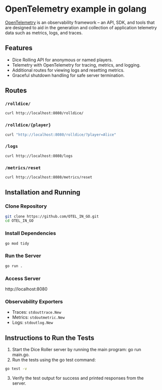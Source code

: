 # OpenTelemetry example in golang
[OpenTelemetry](https://opentelemetry.io/) is an observability framework – an API, SDK, and tools that are designed to aid in the generation and collection of application telemetry data such as metrics, logs, and traces.
## Features
- Dice Rolling API for anonymous or named players.
- Telemetry with OpenTelemetry for tracing, metrics, and logging.
- Additional routes for viewing logs and resetting metrics.
- Graceful shutdown handling for safe server termination.

## Routes
### `/rolldice/`
```bash
curl http://localhost:8080/rolldice/
```
### `/rolldice/{player}`
```bash
curl "http://localhost:8080/rolldice/?player=Alice"
```
### `/logs`
```bash
curl http://localhost:8080/logs
```
### `/metrics/reset`
```bash
curl http://localhost:8080/metrics/reset
```
## Installation and Running
### Clone Repository
```bash
git clone https://github.com/OTEL_IN_GO.git
cd OTEL_IN_GO
```
### Install Dependencies
```bash
go mod tidy
```
### Run the Server
```bash
go run .
```
### Access Server
http://localhost:8080

### Observability Exporters
- Traces: `stdouttrace.New`
- Metrics: `stdoutmetric.New`
- Logs: `stdoutlog.New`

## Instructions to Run the Tests
1. Start the Dice Roller server by running the main program: go run main.go.
2. Run the tests using the go test command:
```bash
go test -v
```
3. Verify the test output for success and printed responses from the server.

